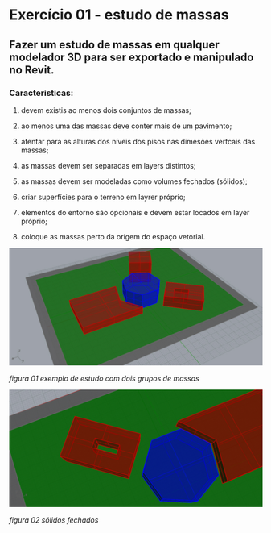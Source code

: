 # Exercício 01 - estudo de massas

## Fazer um estudo de massas em **qualquer** modelador 3D para ser exportado e manipulado no Revit.

### Caracteristicas:

1. devem existis ao menos dois conjuntos de massas;

1. ao menos uma das massas deve conter mais de um pavimento;

1. atentar para as alturas dos níveis dos pisos nas dimesões vertcais das massas;

1. as massas devem ser separadas em layers distintos;

1. as massas devem ser modeladas como volumes fechados (sólidos);

1. criar superfícies para o terreno em layrer próprio;

1. elementos do entorno são opcionais e devem estar locados em layer próprio;

1. coloque as massas perto da orígem do espaço vetorial.


![exemplo 01](exemploMassas.jpg  )

*figura 01 exemplo de estudo com dois grupos de massas*



![exemplo 02](exemploMassas_02%20.jpg  )


*figura 02 sólidos fechados*
